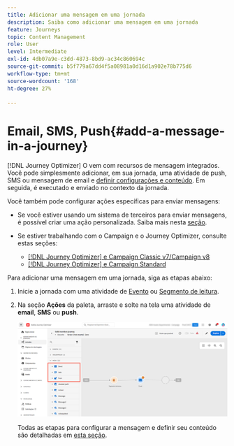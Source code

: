 ```yaml
---
title: Adicionar uma mensagem em uma jornada
description: Saiba como adicionar uma mensagem em uma jornada
feature: Journeys
topic: Content Management
role: User
level: Intermediate
exl-id: 4db07a9e-c3dd-4873-8bd9-ac34c860694c
source-git-commit: b5f779a67dd4f5a08981a0d16d1a902e78b775d6
workflow-type: tm+mt
source-wordcount: '168'
ht-degree: 27%

---
```


# Email, SMS, Push{#add-a-message-in-a-journey}

[!DNL Journey Optimizer] O vem com recursos de mensagem integrados. Você pode simplesmente adicionar, em sua jornada, uma atividade de push, SMS ou mensagem de email e [definir configurações e conteúdo](../messages/messages-in-journeys.md). Em seguida, é executado e enviado no contexto da jornada.

Você também pode configurar ações específicas para enviar mensagens:

* Se você estiver usando um sistema de terceiros para enviar mensagens, é possível criar uma ação personalizada. Saiba mais nesta [seção](../action/action.md).

* Se estiver trabalhando com o Campaign e o Journey Optimizer, consulte estas seções:

   * [[!DNL Journey Optimizer] e Campaign Classic v7/Campaign v8](../action/acc-action.md)
   * [[!DNL Journey Optimizer] e Campaign Standard](../action/acs-action.md)

Para adicionar uma mensagem em uma jornada, siga as etapas abaixo:

1. Inicie a jornada com uma atividade de [Evento](general-events.md) ou [Segmento de leitura](read-segment.md).

1. Na seção **Ações** da paleta, arraste e solte na tela uma atividade de **email**, **SMS** ou **push**.

   ![](../messages/assets/add-a-message.png)


   Todas as etapas para configurar a mensagem e definir seu conteúdo são detalhadas em [esta seção](../messages/get-started-content.md).


